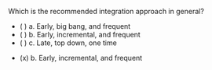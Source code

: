 <panel header=":lock::key: Which is the recommended integration approach in general?">

<panel header="%%Prerequisites%%" expandable expanded>
  <dynamic-panel src="../approaches/bigBangVsIncremental/unit-inElsewhere-asFlat.md" boilerplate header="Integration: Approaches: Big-bang vs Incremental Approach" />
  <dynamic-panel src="../approaches/lateVsEarly/unit-inElsewhere-asFlat.md" boilerplate header="Integration: Approaches: Late vs Early Approach" />
  <dynamic-panel src="../approaches/topDownVsBottomUp/unit-inElsewhere-asFlat.md" boilerplate header="Integration: Approaches: Top-down vs Bottom-up Approach" />
</panel>

<p/>

<question>
Which is the recommended integration approach in general?

- ( ) a. Early, big bang, and frequent
- ( ) b. Early, incremental, and frequent
- ( ) c. Late, top down, one time


<div slot="answer">

- (x) b. Early, incremental, and frequent

</div>
</question>
</panel>
